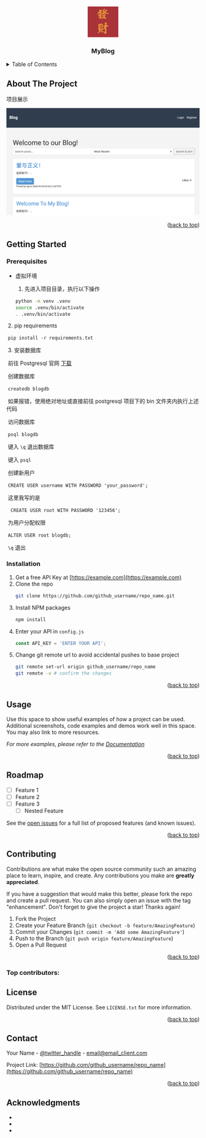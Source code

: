 <a id="readme-top"></a>

<!-- PROJECT LOGO -->
<br />

<div align="center">
  <a href="https://github.com/biu0924/Blog_ML">
    <img src="app/static/uploads/default.jpg" alt="Logo" width="80" height="80">
  </a>
<h3 align="center">MyBlog</h3>

</div>



<details>
  <summary>Table of Contents</summary>
  <ol>
    <li>
      <a href="#about-the-project">About The Project</a>
      <ul>
        <li><a href="#built-with">Built With</a></li>
      </ul>
    </li>
    <li>
      <a href="#getting-started">Getting Started</a>
      <ul>
        <li><a href="#prerequisites">Prerequisites</a></li>
        <li><a href="#installation">Installation</a></li>
      </ul>
    </li>
    <li><a href="#usage">Usage</a></li>
    <li><a href="#roadmap">Roadmap</a></li>
    <li><a href="#contributing">Contributing</a></li>
    <li><a href="#license">License</a></li>
    <li><a href="#contact">Contact</a></li>
    <li><a href="#acknowledgments">Acknowledgments</a></li>
  </ol>
</details>


<!-- ABOUT THE PROJECT -->

## About The Project

项目展示

![image-20240925153237900](./assets/image-20240925153237900.png)

<p align="right">(<a href="#readme-top">back to top</a>)</p>

<!-- GETTING STARTED -->

## Getting Started

### Prerequisites

* 虚拟环境
  
  1. 先进入项目目录，执行以下操作
  
  ```sh
  python -m venv .venv
  source .venv/bin/activate
  . .venv/bin/activate
  
  ```

​	2. pip requirements

​		```pip install -r requirements.txt```

​	3. 安装数据库

​		前往 Postgresql 官网 [下载](https://www.postgresql.org/download/)

​		创建数据库

​		```createdb blogdb```	

​			如果报错，使用绝对地址或直接前往 postgresql 项目下的 bin 文件夹内执行上述代码

​		访问数据库

​		```psql blogdb```

​		键入 `\q` 退出数据库	

​		键入 `psql` 

​		创建新用户

​			```CREATE USER username WITH PASSWORD 'your_password';```

​			这里我写的是

​			``` CREATE USER root WITH PASSWORD '123456';```

​		为用户分配权限

​			```ALTER USER root blogdb;```

​		`\q` 退出



### Installation

1. Get a free API Key at [https://example.com](https://example.com)
2. Clone the repo
   ```sh
   git clone https://github.com/github_username/repo_name.git
   ```
3. Install NPM packages
   ```sh
   npm install
   ```
4. Enter your API in `config.js`
   ```js
   const API_KEY = 'ENTER YOUR API';
   ```
5. Change git remote url to avoid accidental pushes to base project
   ```sh
   git remote set-url origin github_username/repo_name
   git remote -v # confirm the changes
   ```

<p align="right">(<a href="#readme-top">back to top</a>)</p>

<!-- USAGE EXAMPLES -->

## Usage

Use this space to show useful examples of how a project can be used. Additional screenshots, code examples and demos work well in this space. You may also link to more resources.

_For more examples, please refer to the [Documentation](https://example.com)_

<p align="right">(<a href="#readme-top">back to top</a>)</p>



<!-- ROADMAP -->
## Roadmap

- [ ] Feature 1
- [ ] Feature 2
- [ ] Feature 3
    - [ ] Nested Feature

See the [open issues](https://github.com/github_username/repo_name/issues) for a full list of proposed features (and known issues).

<p align="right">(<a href="#readme-top">back to top</a>)</p>



<!-- CONTRIBUTING -->
## Contributing

Contributions are what make the open source community such an amazing place to learn, inspire, and create. Any contributions you make are **greatly appreciated**.

If you have a suggestion that would make this better, please fork the repo and create a pull request. You can also simply open an issue with the tag "enhancement".
Don't forget to give the project a star! Thanks again!

1. Fork the Project
2. Create your Feature Branch (`git checkout -b feature/AmazingFeature`)
3. Commit your Changes (`git commit -m 'Add some AmazingFeature'`)
4. Push to the Branch (`git push origin feature/AmazingFeature`)
5. Open a Pull Request

<p align="right">(<a href="#readme-top">back to top</a>)</p>

### Top contributors:



<!-- LICENSE -->
## License

Distributed under the MIT License. See `LICENSE.txt` for more information.

<p align="right">(<a href="#readme-top">back to top</a>)</p>



<!-- CONTACT -->

## Contact

Your Name - [@twitter_handle](https://twitter.com/twitter_handle) - email@email_client.com

Project Link: [https://github.com/github_username/repo_name](https://github.com/github_username/repo_name)

<p align="right">(<a href="#readme-top">back to top</a>)</p>



<!-- ACKNOWLEDGMENTS -->
## Acknowledgments

* []()
* []()
* []()

